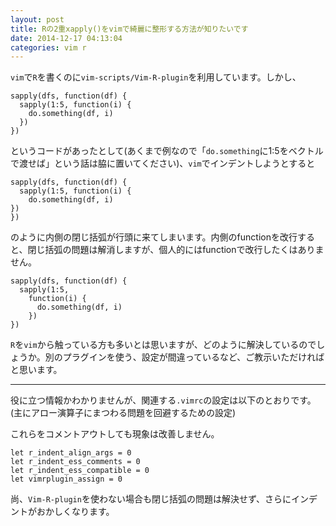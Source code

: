 ```yaml
---
layout: post
title: Rの2重xapply()をvimで綺麗に整形する方法が知りたいです
date: 2014-12-17 04:13:04
categories: vim r
---
```

<p><code>vim</code>で<code>R</code>を書くのに<code>vim-scripts/Vim-R-plugin</code>を利用しています。しかし、</p>

```
sapply(dfs, function(df) {
  sapply(1:5, function(i) {
    do.something(df, i)
  })
})
```

<p>というコードがあったとして(あくまで例なので「<code>do.something</code>に1:5をベクトルで渡せば」という話は脇に置いてください)、<code>vim</code>でインデントしようとすると</p>

```
sapply(dfs, function(df) {
  sapply(1:5, function(i) {
    do.something(df, i)
})
})
```

<p>のように内側の閉じ括弧が行頭に来てしまいます。内側のfunctionを改行すると、閉じ括弧の問題は解消しますが、個人的にはfunctionで改行したくはありません。</p>

```
sapply(dfs, function(df) {
  sapply(1:5, 
    function(i) {
      do.something(df, i)
    })
})
```

<p><code>R</code>を<code>vim</code>から触っている方も多いとは思いますが、どのように解決しているのでしょうか。別のプラグインを使う、設定が間違っているなど、ご教示いただければと思います。</p>

<hr>

<p>役に立つ情報かわかりませんが、関連する<code>.vimrc</code>の設定は以下のとおりです。(主にアロー演算子にまつわる問題を回避するための設定)</p>

<p>これらをコメントアウトしても現象は改善しません。</p>

```
let r_indent_align_args = 0
let r_indent_ess_comments = 0
let r_indent_ess_compatible = 0
let vimrplugin_assign = 0
```

<p>尚、<code>Vim-R-plugin</code>を使わない場合も閉じ括弧の問題は解決せず、さらにインデントがおかしくなります。</p>
